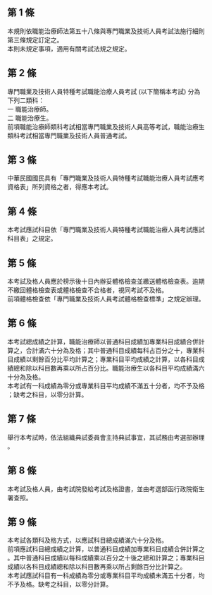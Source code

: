 第 1 條
-------
本規則依職能治療師法第五十八條與專門職業及技術人員考試法施行細則  
第三條規定訂定之。  
本則未規定事項，適用有關考試法規之規定。

第 2 條
-------
專門職業及技術人員特種考試職能治療人員考試 (以下簡稱本考試) 分為  
下列二類科：  
一  職能治療師。  
二  職能治療生。  
前項職能治療師類科考試相當專門職業及技術人員高等考試，職能治療生  
類科考試相當專門職業及技術人員普通考試。

第 3 條
-------
中華民國國民具有「專門職業及技術人員特種考試職能治療人員考試應考  
資格表」所列資格之者，得應本考試。

第 4 條
-------
本考試應試科目依「專門職業及技術人員特種考試職能治療人員考試應試  
科目表」之規定。

第 5 條
-------
本考試及格人員應於榜示後十日內辦妥體格檢查並繳送體格檢查表。逾期  
不繳回體格檢查表或體格檢查不合格者，視同考試不及格。  
前項體格檢查依「專門職業及技術人員考試體格檢查標準」之規定辦理。

第 6 條
-------
本考試總成績之計算，職能治療師以普通科目成績加專業科目成績合併計  
算之，合計滿六十分為及格；其中普通科目成績每科占百分之十，專業科  
目成績以剩餘百分比平均計算之；專業科目平均成績之計算，以各科目成  
績總和除以科目數再乘以所占百分比。職能治療生以各科目平均成績滿六  
十分為及格。  
本考試有一科成績為零分或專業科目平均成績不滿五十分者，均不予及格  
；缺考之科目，以零分計算。

第 7 條
-------
舉行本考試時，依法組織典試委員會主持典試事宜，其試務由考選部辦理  
。

第 8 條
-------
本考試及格人員，由考試院發給考試及格證書，並由考選部函行政院衛生  
署查照。

第 9 條
-------
本考試各類科及格方式，以應試科目總成績滿六十分及格。  
前項應試科目總成績之計算，以普通科目成績加專業科目成績合併計算之  
。其中普通科目成績以每科成績乘以百分之十後之總和計算之；專業科目  
成績以各科目成績總和除以科目數再乘以所占剩餘百分比計算之。  
本考試應試科目有一科成績為零分或專業科目平均成績未滿五十分者，均  
不予及格。缺考之科目，以零分計算。

